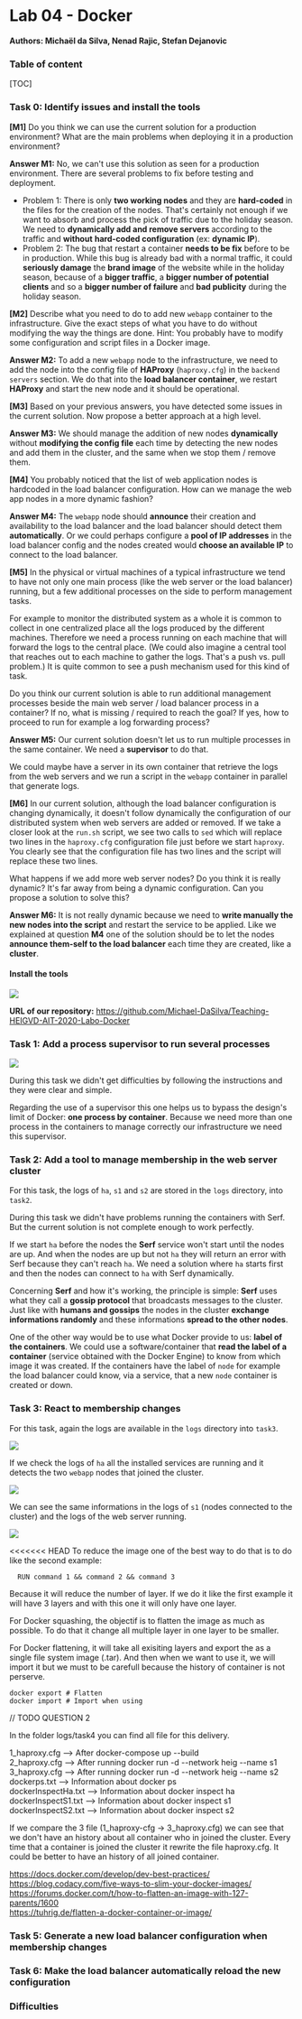 # Lab 04 - Docker

**Authors: Michaël da Silva, Nenad Rajic, Stefan Dejanovic**

### Table of content

[TOC]

### Task 0: Identify issues and install the tools

**[M1]** Do you think we can use the current solution for a production environment? What are the main problems when deploying it in a production environment?

**Answer M1:** No, we can't use this solution as seen for a production environment. There are several problems to fix before testing and deployment.

- Problem 1: There is only **two working nodes** and they are **hard-coded** in the files for the creation of the nodes. That's certainly not enough if we want to absorb and process the pick of traffic due to the holiday season. We need to **dynamically add and remove servers** according to the traffic and **without** **hard-coded configuration** (ex: **dynamic IP**).
- Problem 2: The bug that restart a container **needs to be fix** before to be in production. While this bug is already bad with a normal traffic, it could **seriously damage** the **brand image** of the website while in the holiday season, because of a **bigger traffic**, a **bigger number of potential clients** and so a **bigger number of failure** and **bad publicity** during the holiday season.



**[M2]** Describe what you need to do to add new `webapp` container to the infrastructure. Give the exact steps of what you have to do without modifying the way the things are done. Hint: You probably have to modify some configuration and script files in a Docker image.

**Answer M2:** To add a new `webapp` node to the infrastructure, we need to add the node into the config file of **HAProxy** (`haproxy.cfg`) in the `backend servers` section.  We do that into the **load balancer container**, we restart **HAProxy** and start the new node and it should be operational.



**[M3]** Based on your previous answers, you have detected some issues in the current solution. Now propose a better approach at a high level.

**Answer M3:** We should manage the addition of new nodes **dynamically** without **modifying the config file** each time by detecting the new nodes and add them in the cluster, and the same when we stop them / remove them.



**[M4]** You probably noticed that the list of web application nodes is hardcoded in the load balancer configuration. How can we manage the web app nodes in a more dynamic fashion?

**Answer M4:** The `webapp` node should **announce** their creation and availability to the load balancer and the load balancer should detect them **automatically**. Or we could perhaps configure a **pool of IP addresses** in the load balancer config and the nodes created would **choose an available IP** to connect to the load balancer.



**[M5]** In the physical or virtual machines of a typical infrastructure we tend to have not only one main process (like the web server or the load balancer) running, but a few additional processes on the side to perform management tasks.

For example to monitor the distributed system as a whole it is common to collect in one centralized place all the logs produced by the different machines. Therefore we need a process running on each machine that will forward the logs to the central place. (We could also imagine a central tool that reaches out to each machine to gather the logs. That's a push vs. pull problem.) It is quite common to see a push mechanism used for this kind of task.

Do you think our current solution is able to run additional management processes beside the main web server / load balancer process in a container? If no, what is missing / required to reach the goal? If yes, how to proceed to run for example a log forwarding process?

**Answer M5:** Our current solution doesn't let us to run multiple processes in the same container. We need a **supervisor** to do that.

We could maybe have a server in its own container that retrieve the logs from the web servers and we run a script in the `webapp` container in parallel that generate logs. 



**[M6]** In our current solution, although the load balancer configuration is changing dynamically, it doesn't follow dynamically the configuration of our distributed system when web servers are added or removed. If we take a closer look at the `run.sh` script, we see two calls to `sed` which will replace two lines in the `haproxy.cfg` configuration file just before we start `haproxy`. You clearly see that the configuration file has two lines and the script will replace these two lines.

What happens if we add more web server nodes? Do you think it is really dynamic? It's far away from being a dynamic configuration. Can you propose a solution to solve this?

**Answer M6:** It is not really dynamic because we need to **write manually the new nodes into the script** and restart the service to be applied. Like we explained at question **M4** one of the solution should be to let the nodes **announce them-self to the load balancer** each time they are created, like a **cluster**.



#### Install the tools

![](images/0_stats_page.png)

**URL of our repository:** https://github.com/Michael-DaSilva/Teaching-HEIGVD-AIT-2020-Labo-Docker

### Task 1: Add a process supervisor to run several processes

![](images/0_stats_page.png)

During this task we didn't get difficulties by following the instructions and they were clear and simple.

Regarding the use of a supervisor this one helps us to bypass the design's limit of Docker: **one process by container**. Because we need more than one process in the containers to manage correctly our infrastructure we need this supervisor.



### Task 2: Add a tool to manage membership in the web server cluster

For this task, the logs of `ha`, `s1` and `s2` are stored in the `logs` directory, into `task2`.

During this task we didn't have problems running the containers with Serf. But the current solution is not complete enough to work perfectly. 

If we start `ha` before the nodes the **Serf** service won't start until the nodes are up. And when the nodes are up but not `ha` they will return an error with Serf because they can't reach `ha`. We need a solution where `ha` starts first and then the nodes can connect to `ha` with Serf dynamically.

Concerning **Serf** and how it's working, the principle is simple: **Serf** uses what they call a **gossip protocol** that broadcasts messages to the cluster. Just like with **humans and gossips** the nodes in the cluster **exchange informations randomly** and these informations **spread to the other nodes**.

One of the other way would be to use what Docker provide to us: **label of the containers**. We could use a software/container that **read the label of a container** (service obtained with the Docker Engine) to know from which image it was created. If the containers have the label of `node` for example the load balancer could know, via a service, that a new `node` container is created or down.



### Task 3: React to membership changes

For this task, again the logs are available in the `logs` directory into `task3`.

![](images/3_ha_logs.png)

If we check the logs of `ha` all the installed services are running and it detects the two `webapp` nodes that joined the cluster.

![](images/3_s1_logs.png)

We can see the same informations in the logs of `s1` (nodes connected to the cluster) and the logs of the web server running.

![](images/3_s2_logs.png)

<<<<<<< HEAD
To reduce the image one of the best way to do that is to do like the second example:
```
  RUN command 1 && command 2 && command 3
```
Because it will reduce the number of layer. If we do it like the first example it will have 3 layers and with this one it will only have one layer.

For Docker squashing, the objectif is to flatten the image as much as possible. To do that it change all multiple layer in one layer to be smaller.

For Docker flattening, it will take all exisiting layers and export the as a single file system image (.tar). And then when we want to use it, we will import it but we must to be carefull because the history of container is not perserve. 

```
docker export # Flatten
docker import # Import when using
```

// TODO QUESTION 2

In the folder logs/task4 you can find all file for this delivery.

1_haproxy.cfg --> After docker-compose up --build  
2_haproxy.cfg --> After running docker run -d --network heig --name s1 <imageName>  
3_haproxy.cfg --> After running docker run -d --network heig --name s2 <imageName>  
dockerps.txt  --> Information about docker ps  
dockerInspectHa.txt --> Information about docker inspect ha  
dockerInspectS1.txt --> Information about docker inspect s1  
dockerInspectS2.txt --> Information about docker inspect s2  

If we compare the 3 file (1_haproxy-cfg -> 3_haproxy.cfg) we can see that we don't have an history about all container who in joined the cluster. Every time that a container is joined the cluster it rewrite the file haproxy.cfg. It could be better to have an history of all joined container.
 
https://docs.docker.com/develop/dev-best-practices/  
https://blog.codacy.com/five-ways-to-slim-your-docker-images/
https://forums.docker.com/t/how-to-flatten-an-image-with-127-parents/1600  
https://tuhrig.de/flatten-a-docker-container-or-image/

### Task 5: Generate a new load balancer configuration when membership changes



### Task 6: Make the load balancer automatically reload the new configuration



### Difficulties